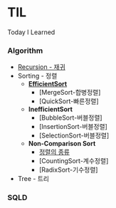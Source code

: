 # TIL
Today I Learned



### Algorithm

- [Recursion - 재귀](https://github.com/ririkat/TIL/tree/master/Algorithm/Recursion-재귀%20알고리즘)
- Sorting - 정렬
  - [**EfficientSort**]()
    - [MergeSort-합병정렬]
    - [QuickSort-빠른정렬]
  - **InefficientSort**
    - [BubbleSort-버블정렬]
    - [InsertionSort-버블정렬]
    - [SelectionSort-버블정렬]
  - **Non-Comparison Sort**
    - [정렬의 종류](#)
    - [CountingSort-계수정렬]
    - [RadixSort-기수정렬]
- Tree - 트리

### SQLD

